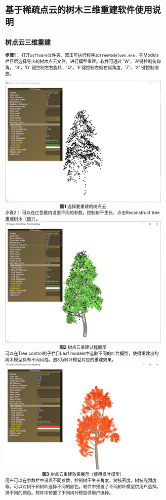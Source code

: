 # 基于稀疏点云的树木三维重建软件使用说明

## 树点云三维重建

**步骤1：** 打开`Software`文件夹，双击可执行程序`3DTreeModelGen.exe`，在Models栏目后选择导出的树木点云文件，进行模型重建。软件可通过 'W'，'A'键控制俯仰角， 'S'，'D' 键控制左右旋转，'Q'，'E'键控制左倾右倾角度，'Z'，'X' 键控制缩放。

<div align=center><img src="./image/10.png" width = 512/>

  <div align=center><b>图1</b> 选择要重建的树点云

<div align=left></b>步骤2：</b> 可以在红色框内设置不同的参数，控制树干生长，点击Reconstruct tree重建树木（图2）。

<div align=center><img src="./image/11.png" width =512/>

  <div align=center><b>图2</b> 树点云重建过程展示</div>

<div align=left>可以在Tree control的子栏目Leaf models中选取不同的叶片模型，使得重建出的树木模型具有不同风格。图3为枫叶模型对应的重建效果。

<div align=center><img src="./image/v16.png" width =512/>

<div align=center><b>图3</b> 树点云重建效果展示（使用枫叶模型）</div>

<div align=left>用户可以在参数栏中设置不同参数，控制树干生长角度，树枝密度，树枝光滑度等。可以对树干和树叶选择不同的颜色。软件中预置了不同树叶模型供用户选择。
择不同的颜色。软件中预置了不同树叶模型供用户选择。

